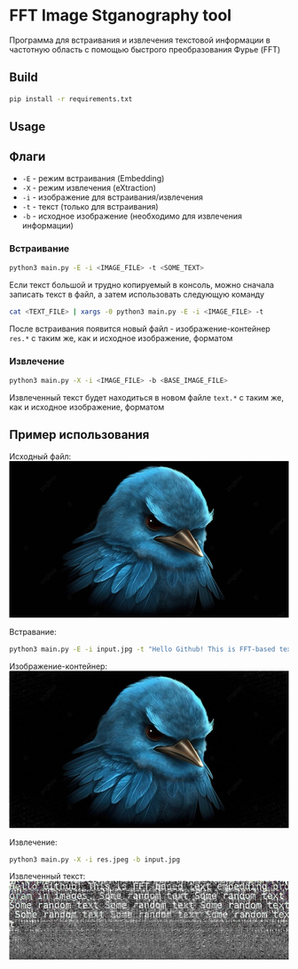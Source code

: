# FFT Image Stganography tool

Программа для встраивания и извлечения текстовой информации в частотную область с помощью быстрого преобразования Фурье (FFT)

## Build

```bash
pip install -r requirements.txt
```

## Usage

## Флаги
- `-E` - режим встраивания (Embedding)
- `-X` - режим извлечения (eXtraction)
- `-i` - изображение для встраивания/извлечения
- `-t` - текст (только для встраивания)
- `-b` - исходное изображение (необходимо для извлечения информации)

### Встраивание

```bash
python3 main.py -E -i <IMAGE_FILE> -t <SOME_TEXT>
```
Если текст большой и трудно копируемый в консоль, можно сначала записать текст в файл, а затем использовать следующую команду

```bash
cat <TEXT_FILE> | xargs -0 python3 main.py -E -i <IMAGE_FILE> -t 
```

После встраивания появится новый файл - изображение-контейнер `res.*` с таким же, как и исходное изображение, форматом

### Извлечение

```bash
python3 main.py -X -i <IMAGE_FILE> -b <BASE_IMAGE_FILE>
```

Извлеченный текст будет находиться в новом файле `text.*` с таким же, как и исходное изображение, форматом

## Пример использования

Исходный файл:
![](static/input.jpg)

Встравание:
```bash
python3 main.py -E -i input.jpg -t "Hello Github! This is FFT-based text embedding program in images. Some random text Some random text Some random text Some random text Some random text Some random text Some random text Some random text"
```

Изображение-контейнер:
![](static/res.jpeg)

Извлечение:
```bash
python3 main.py -X -i res.jpeg -b input.jpg
```

Извлеченный текст:
![](static/text.jpeg)